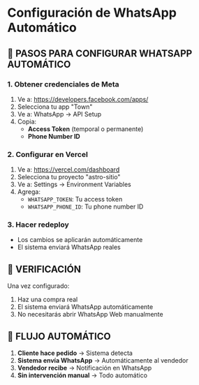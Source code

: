 # Configuración de WhatsApp Automático

## 🚀 PASOS PARA CONFIGURAR WHATSAPP AUTOMÁTICO

### 1. Obtener credenciales de Meta
1. Ve a: https://developers.facebook.com/apps/
2. Selecciona tu app "Town"
3. Ve a: WhatsApp → API Setup
4. Copia:
   - **Access Token** (temporal o permanente)
   - **Phone Number ID**

### 2. Configurar en Vercel
1. Ve a: https://vercel.com/dashboard
2. Selecciona tu proyecto "astro-sitio"
3. Ve a: Settings → Environment Variables
4. Agrega:
   - `WHATSAPP_TOKEN`: Tu access token
   - `WHATSAPP_PHONE_ID`: Tu phone number ID

### 3. Hacer redeploy
- Los cambios se aplicarán automáticamente
- El sistema enviará WhatsApp reales

## 🔧 VERIFICACIÓN

Una vez configurado:
1. Haz una compra real
2. El sistema enviará WhatsApp automáticamente
3. No necesitarás abrir WhatsApp Web manualmente

## 📱 FLUJO AUTOMÁTICO

1. **Cliente hace pedido** → Sistema detecta
2. **Sistema envía WhatsApp** → Automáticamente al vendedor
3. **Vendedor recibe** → Notificación en WhatsApp
4. **Sin intervención manual** → Todo automático


